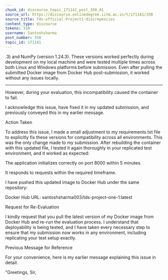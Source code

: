 ```yaml
---
chunk_id: discourse_topic_171141_post_350_01
source_url: https://discourse.onlinedegree.iitm.ac.in/t/171141/350
source_title: Tds-official-Project1-discrepencies
content_type: discourse
tokens: 310
username: Santoshsharma
post_number: 350
topic_id: 171141
---
```


.3) and NumPy (version 1.24.3). These versions worked perfectly during development on my local machine and were tested multiple times across both Linux and Windows platforms before submission. Even after pulling the submitted Docker image from Docker Hub post-submission, it worked without any issues locally.

---

However, during your evaluation, this incompatibility caused the container to fail.

I acknowledge this issue, have fixed it in my updated submission, and previously conveyed this in my earlier message.

Action Taken

To address this issue, I made a small adjustment to my requirements.txt file to explicitly fix these versions for compatibility across all environments. This was the only change made to my submission. After rebuilding the container with this updated file, I tested it again thoroughly in your replicated test environment, and it worked as expected:

The application initializes correctly on port 8000 within 5 minutes.

It responds to requests within the required timeframe.

I have pushed this updated image to Docker Hub under the same repository:

Docker Hub URL: santoshsharma003/tds-project-one-1:latest

Request for Re-Evaluation

I kindly request that you pull the latest version of my Docker image from Docker Hub and re-run the evaluation process. I understand that deployability is being tested, and I have taken every necessary step to ensure that my submission now works in any environment, including replicating your test setup exactly.

Previous Message for Reference

For your convenience, here is my earlier message explaining this issue in detail:

"Greetings, Sir,
